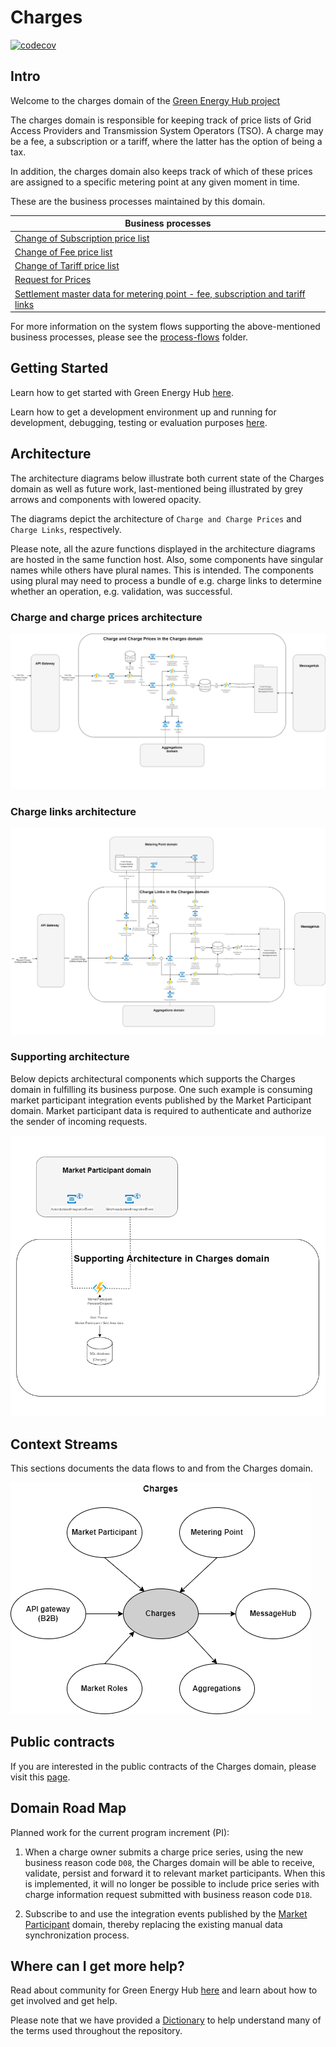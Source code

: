 # Charges

[![codecov](https://codecov.io/gh/Energinet-DataHub/geh-charges/branch/main/graph/badge.svg?token=MGC9QR9S3Q)](https://codecov.io/gh/Energinet-DataHub/geh-charges)

## Intro

Welcome to the charges domain of the [Green Energy Hub project](https://github.com/Energinet-DataHub/green-energy-hub)

The charges domain is responsible for keeping track of price lists of Grid Access Providers and Transmission System Operators (TSO). A charge may be a fee, a subscription or a tariff, where the latter has the option of being a tax.

In addition, the charges domain also keeps track of which of these prices are assigned to a specific metering point at any given moment in time.

These are the business processes maintained by this domain.

| Business processes  |
| ------------- |
| [Change of Subscription price list](docs/business-processes/change-of-subscription.md) |
| [Change of Fee price list](docs/business-processes/change-of-fee.md) |
| [Change of Tariff price list](docs/business-processes/change-of-tariff.md) |
| [Request for Prices](docs/business-processes/request-for-prices.md) |
| [Settlement master data for metering point - fee, subscription and tariff links](docs/business-processes/settlement-master-data.md) |

For more information on the system flows supporting the above-mentioned business processes, please see the [process-flows](docs/process-flows/README.md) folder.

## Getting Started

Learn how to get started with Green Energy Hub [here](https://github.com/Energinet-DataHub/green-energy-hub/blob/main/docs/getting-started.md).

Learn how to get a development environment up and running for development, debugging, testing or evaluation purposes [here](docs/local-development/README.md).

## Architecture

The architecture diagrams below illustrate both current state of the Charges domain as well as future work, last-mentioned being illustrated by grey arrows and components with lowered opacity.

The diagrams depict the architecture of `Charge and Charge Prices` and `Charge Links`, respectively.

Please note, all the azure functions displayed in the architecture diagrams are hosted in the same function host.
Also, some components have singular names while others have plural names. This is intended. The components using plural may need to process a bundle of e.g. charge links to determine whether an operation, e.g. validation, was successful.

### Charge and charge prices architecture

![Charge And Charge Prices](ARCHITECTURE-ChargeAndChargePrices.png)

### Charge links architecture

![Charge Links](ARCHITECTURE-ChargeLinks.png)

### Supporting architecture

Below depicts architectural components which supports the Charges domain in fulfilling its business purpose.
One such example is consuming market participant integration events published by the Market Participant domain. Market participant data is required to authenticate and authorize the sender of incoming requests.

![Supporting Architecture](ARCHITECTURE-SupportingArchitecture.png)

## Context Streams

This sections documents the data flows to and from the Charges domain.

![Context stream](./docs/images/ChargesContextStreams.png "Charges context streams")

## Public contracts

If you are interested in the public contracts of the Charges domain, please visit this [page](docs/contracts.md).

## Domain Road Map

Planned work for the current program increment (PI):

1. When a charge owner submits a charge price series, using the new business reason code `D08`, the Charges domain will be able to receive, validate, persist and forward it to relevant market participants. When this is implemented, it will no longer be possible to include price series with charge information request submitted with business reason code `D18`.

2. Subscribe to and use the integration events published by the [Market Participant](https://github.com/Energinet-DataHub/geh-market-participant) domain, thereby replacing the existing manual data synchronization process.

## Where can I get more help?

Read about community for Green Energy Hub [here](https://github.com/Energinet-DataHub/green-energy-hub/blob/main/COMMUNITY.md) and learn about how to get involved and get help.

Please note that we have provided a [Dictionary](https://github.com/Energinet-DataHub/green-energy-hub/tree/main/docs/dictionary-and-concepts) to help understand many of the terms used throughout the repository.
